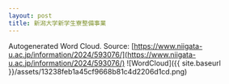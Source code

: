 ```yaml
---
layout: post
title: 新潟大学新学生寮整備事業
---
```

Autogenerated Word Cloud.
Source\: [https://www.niigata-u.ac.jp/information/2024/593076/](https://www.niigata-u.ac.jp/information/2024/593076/)
![WordCloud]({{ site.baseurl }}/assets/13238feb1a45cf9668b81c4d2206d1cd.png)